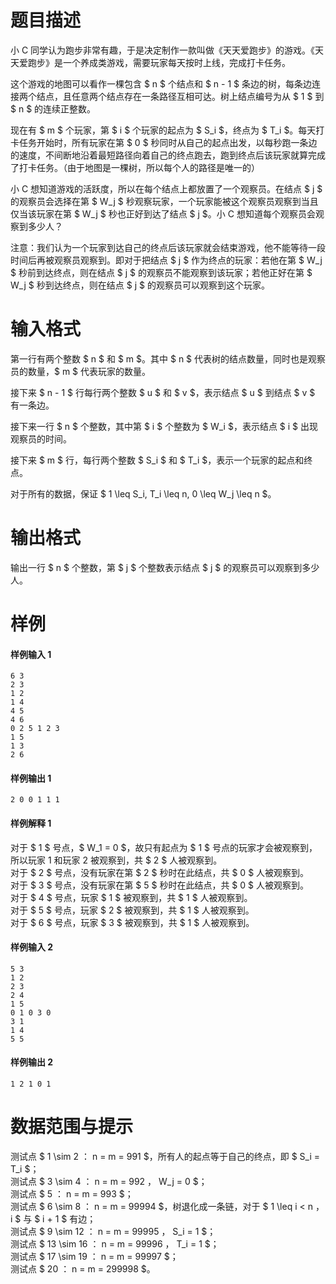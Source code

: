 
# 题目描述

小 C 同学认为跑步非常有趣，于是决定制作一款叫做《天天爱跑步》的游戏。《天天爱跑步》是一个养成类游戏，需要玩家每天按时上线，完成打卡任务。

这个游戏的地图可以看作一棵包含 $ n $ 个结点和 $ n - 1 $ 条边的树，每条边连接两个结点，且任意两个结点存在一条路径互相可达。树上结点编号为从 $ 1 $ 到 $ n $ 的连续正整数。

现在有 $ m $ 个玩家，第 $ i $ 个玩家的起点为 $ S_i $，终点为 $ T_i $。每天打卡任务开始时，所有玩家在第 $ 0 $  秒同时从自己的起点出发，以每秒跑一条边的速度，不间断地沿着最短路径向着自己的终点跑去，跑到终点后该玩家就算完成了打卡任务。（由于地图是一棵树，所以每个人的路径是唯一的）

小 C 想知道游戏的活跃度，所以在每个结点上都放置了一个观察员。在结点 $ j $ 的观察员会选择在第 $ W_j $ 秒观察玩家，一个玩家能被这个观察员观察到当且仅当该玩家在第 $ W_j $ 秒也正好到达了结点 $ j $。小 C 想知道每个观察员会观察到多少人？

注意：我们认为一个玩家到达自己的终点后该玩家就会结束游戏，他不能等待一段时间后再被观察员观察到。即对于把结点 $ j $ 作为终点的玩家：若他在第 $ W_j $ 秒前到达终点，则在结点 $ j $ 的观察员不能观察到该玩家；若他正好在第 $ W_j $ 秒到达终点，则在结点 $ j $ 的观察员可以观察到这个玩家。

# 输入格式

第一行有两个整数 $ n $ 和 $ m $。其中 $ n $ 代表树的结点数量，同时也是观察员的数量，$ m $ 代表玩家的数量。

接下来 $ n - 1 $ 行每行两个整数 $ u $ 和 $ v $，表示结点 $ u $ 到结点 $ v $ 有一条边。

接下来一行 $ n $ 个整数，其中第 $ i $ 个整数为 $ W_i $，表示结点 $ i $ 出现观察员的时间。

接下来 $ m $ 行，每行两个整数 $ S_i $ 和 $ T_i $，表示一个玩家的起点和终点。

对于所有的数据，保证 $ 1 \leq S_i, T_i \leq n, 0 \leq W_j \leq n $。

# 输出格式

输出一行 $ n $ 个整数，第 $ j $ 个整数表示结点 $ j $ 的观察员可以观察到多少人。

# 样例

#### 样例输入 1
```plain
6 3
2 3
1 2
1 4
4 5
4 6
0 2 5 1 2 3
1 5
1 3
2 6
```

#### 样例输出 1
```plain
2 0 0 1 1 1
```

#### 样例解释 1
对于 $ 1 $ 号点，$ W_1 = 0 $，故只有起点为 $ 1 $ 号点的玩家才会被观察到，所以玩家 1 和玩家 2 被观察到，共 $ 2 $ 人被观察到。   
对于 $ 2 $ 号点，没有玩家在第 $ 2 $ 秒时在此结点，共 $ 0 $ 人被观察到。  
对于 $ 3 $ 号点，没有玩家在第 $ 5 $ 秒时在此结点，共 $ 0 $ 人被观察到。  
对于 $ 4 $ 号点，玩家 $ 1 $ 被观察到，共 $ 1 $ 人被观察到。  
对于 $ 5 $ 号点，玩家 $ 2 $ 被观察到，共 $ 1 $ 人被观察到。  
对于 $ 6 $ 号点，玩家 $ 3 $ 被观察到，共 $ 1 $ 人被观察到。

#### 样例输入 2
```plain
5 3
1 2
2 3
2 4
1 5
0 1 0 3 0
3 1
1 4
5 5
```

#### 样例输出 2
```plain
1 2 1 0 1
```

# 数据范围与提示

测试点 $ 1 \sim 2 $：$ n = m = 991 $，所有人的起点等于自己的终点，即 $ S_i = T_i $；  
测试点 $ 3 \sim 4 $：$ n = m = 992 $，$ W_j = 0 $；  
测试点 $ 5 $：$ n = m = 993 $；  
测试点 $ 6 \sim 8 $：$ n = m = 99994 $，树退化成一条链，对于 $ 1 \leq i < n $，$ i $ 与 $ i + 1 $ 有边；  
测试点 $ 9 \sim 12 $：$ n = m = 99995 $，$ S_i = 1 $；  
测试点 $ 13 \sim 16 $：$ n = m = 99996 $，$ T_i = 1 $；  
测试点 $ 17 \sim 19 $：$ n = m = 99997 $；  
测试点 $ 20 $：$ n = m = 299998 $。

